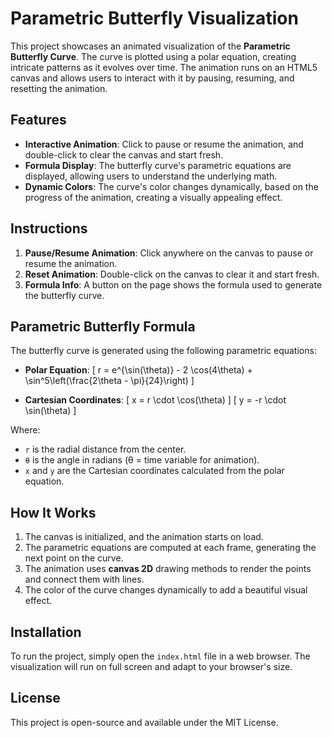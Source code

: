 # Parametric Butterfly Visualization

This project showcases an animated visualization of the **Parametric Butterfly Curve**. The curve is plotted using a polar equation, creating intricate patterns as it evolves over time. The animation runs on an HTML5 canvas and allows users to interact with it by pausing, resuming, and resetting the animation.

## Features

- **Interactive Animation**: Click to pause or resume the animation, and double-click to clear the canvas and start fresh.
- **Formula Display**: The butterfly curve's parametric equations are displayed, allowing users to understand the underlying math.
- **Dynamic Colors**: The curve's color changes dynamically, based on the progress of the animation, creating a visually appealing effect.

## Instructions

1. **Pause/Resume Animation**: Click anywhere on the canvas to pause or resume the animation.
2. **Reset Animation**: Double-click on the canvas to clear it and start fresh.
3. **Formula Info**: A button on the page shows the formula used to generate the butterfly curve.

## Parametric Butterfly Formula

The butterfly curve is generated using the following parametric equations:

- **Polar Equation**:
  \[
  r = e^{\sin(\theta)} - 2 \cos(4\theta) + \sin^5\left(\frac{2\theta - \pi}{24}\right)
  \]

- **Cartesian Coordinates**:
  \[
  x = r \cdot \cos(\theta)
  \]
  \[
  y = -r \cdot \sin(\theta)
  \]

Where:
- `r` is the radial distance from the center.
- `θ` is the angle in radians (θ = time variable for animation).
- `x` and `y` are the Cartesian coordinates calculated from the polar equation.

## How It Works

1. The canvas is initialized, and the animation starts on load.
2. The parametric equations are computed at each frame, generating the next point on the curve.
3. The animation uses **canvas 2D** drawing methods to render the points and connect them with lines.
4. The color of the curve changes dynamically to add a beautiful visual effect.

## Installation

To run the project, simply open the `index.html` file in a web browser. The visualization will run on full screen and adapt to your browser's size.

## License

This project is open-source and available under the MIT License.
